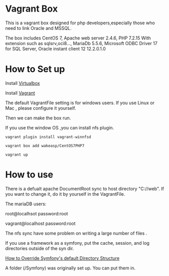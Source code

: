 
# Vagrant Box

This is a vagrant box designed for php developers,especially those who need to link Oracle and MSSQL.

The box includes CentOS 7, Apache web server 2.4.6, PHP 7.2.15 With extension such as sqlsrv,oci8..., MariaDb 5.5.6, Microsoft ODBC Driver 17 for SQL Server, Oracle instant client 12 12.2.0.1.0

# How to Set up

Install [Virtualbox](https://www.virtualbox.org/)

Install [Vagrant](https://www.vagrantup.com/)

The default VagrantFile setting is for windows users.
If you use Linux or Mac , please configure it yourself.

Then we can make the box run.

If you use the window OS ,you can install nfs plugin.

`vagrant plugin install vagrant-winnfsd`

`vagrant box add wakeasp/CentOS7PHP7`

`vagrant up` 

# How to use

There is a defualt apache DocumentRoot sync to host directory  "C://web". 
If you want to change it, do it by yourself in the VagrantFile.

The mariaDB users:

root@localhsot  password:root

vagrant@localhost password:root

The nfs sync have some problem on writing a large number of files .

If you use a framework as a symfony, put the cache, session, and log directories outside of the syn dir.

[How to Override Symfony's default Directory Structure](https://symfony.com/doc/current/configuration/override_dir_structure.html#override-cache-dir)

A folder (/Symfony) was originally set up. You can put them in.